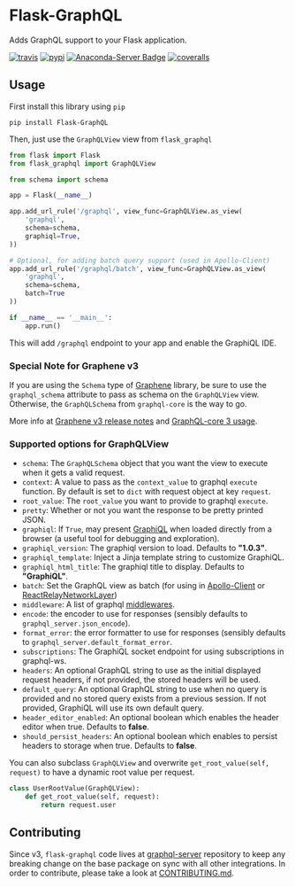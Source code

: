 # Flask-GraphQL

Adds GraphQL support to your Flask application.

[![travis][travis-image]][travis-url]
[![pypi][pypi-image]][pypi-url]
[![Anaconda-Server Badge][conda-image]][conda-url]
[![coveralls][coveralls-image]][coveralls-url]

[travis-image]: https://travis-ci.org/graphql-python/flask-graphql.svg?branch=master
[travis-url]: https://travis-ci.org/graphql-python/flask-graphql
[pypi-image]: https://img.shields.io/pypi/v/flask-graphql.svg?style=flat
[pypi-url]: https://pypi.org/project/flask-graphql/
[coveralls-image]: https://coveralls.io/repos/graphql-python/flask-graphql/badge.svg?branch=master&service=github
[coveralls-url]: https://coveralls.io/github/graphql-python/flask-graphql?branch=master
[conda-image]: https://img.shields.io/conda/vn/conda-forge/flask-graphql.svg
[conda-url]: https://anaconda.org/conda-forge/flask-graphql

## Usage

First install this library using `pip`
```
pip install Flask-GraphQL
```

Then, just use the `GraphQLView` view from `flask_graphql`

```python
from flask import Flask
from flask_graphql import GraphQLView

from schema import schema

app = Flask(__name__)

app.add_url_rule('/graphql', view_func=GraphQLView.as_view(
    'graphql',
    schema=schema,
    graphiql=True,
))

# Optional, for adding batch query support (used in Apollo-Client)
app.add_url_rule('/graphql/batch', view_func=GraphQLView.as_view(
    'graphql',
    schema=schema,
    batch=True
))

if __name__ == '__main__':
    app.run()
```

This will add `/graphql` endpoint to your app and enable the GraphiQL IDE.

### Special Note for Graphene v3

If you are using the `Schema` type of [Graphene](https://github.com/graphql-python/graphene) library, be sure to use the `graphql_schema` attribute to pass as schema on the `GraphQLView` view. Otherwise, the `GraphQLSchema` from `graphql-core` is the way to go.

More info at [Graphene v3 release notes](https://github.com/graphql-python/graphene/wiki/v3-release-notes#graphene-schema-no-longer-subclasses-graphqlschema-type) and [GraphQL-core 3 usage](https://github.com/graphql-python/graphql-core#usage).


### Supported options for GraphQLView

 * `schema`: The `GraphQLSchema` object that you want the view to execute when it gets a valid request.
 * `context`: A value to pass as the `context_value` to graphql `execute` function. By default is set to `dict` with request object at key `request`.
 * `root_value`: The `root_value` you want to provide to graphql `execute`.
 * `pretty`: Whether or not you want the response to be pretty printed JSON.
 * `graphiql`: If `True`, may present [GraphiQL](https://github.com/graphql/graphiql) when loaded directly from a browser (a useful tool for debugging and exploration).
 * `graphiql_version`: The graphiql version to load. Defaults to **"1.0.3"**.
 * `graphiql_template`: Inject a Jinja template string to customize GraphiQL.
 * `graphiql_html_title`: The graphiql title to display. Defaults to **"GraphiQL"**.
 * `batch`: Set the GraphQL view as batch (for using in [Apollo-Client](http://dev.apollodata.com/core/network.html#query-batching) or [ReactRelayNetworkLayer](https://github.com/nodkz/react-relay-network-layer))
 * `middleware`: A list of graphql [middlewares](http://docs.graphene-python.org/en/latest/execution/middleware/).
 * `encode`: the encoder to use for responses (sensibly defaults to `graphql_server.json_encode`).
 * `format_error`: the error formatter to use for responses (sensibly defaults to `graphql_server.default_format_error`.
 * `subscriptions`: The GraphiQL socket endpoint for using subscriptions in graphql-ws.
 * `headers`: An optional GraphQL string to use as the initial displayed request headers, if not provided, the stored headers will be used.
 * `default_query`: An optional GraphQL string to use when no query is provided and no stored query exists from a previous session. If not provided, GraphiQL will use its own default query.
* `header_editor_enabled`: An optional boolean which enables the header editor when true. Defaults to **false**.
* `should_persist_headers`:  An optional boolean which enables to persist headers to storage when true. Defaults to **false**.

You can also subclass `GraphQLView` and overwrite `get_root_value(self, request)` to have a dynamic root value
per request.

```python
class UserRootValue(GraphQLView):
    def get_root_value(self, request):
        return request.user

```

## Contributing
Since v3, `flask-graphql` code lives at [graphql-server](https://github.com/graphql-python/graphql-server) repository to keep any breaking change on the base package on sync with all other integrations. In order to contribute, please take a look at [CONTRIBUTING.md](https://github.com/graphql-python/graphql-server/blob/master/CONTRIBUTING.md).
